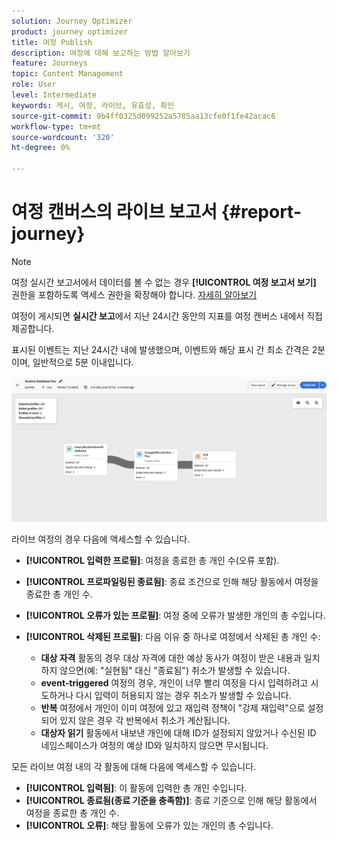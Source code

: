 ```yaml
---
solution: Journey Optimizer
product: journey optimizer
title: 여정 Publish
description: 여정에 대해 보고하는 방법 알아보기
feature: Journeys
topic: Content Management
role: User
level: Intermediate
keywords: 게시, 여정, 라이브, 유효성, 확인
source-git-commit: 9b4ff0325d099252a5785aa13cfe0f1fe42acac6
workflow-type: tm+mt
source-wordcount: '320'
ht-degree: 0%

---
```


# 여정 캔버스의 라이브 보고서 {#report-journey}

>[!NOTE]
>
>여정 실시간 보고서에서 데이터를 볼 수 없는 경우 **[!UICONTROL 여정 보고서 보기]** 권한을 포함하도록 액세스 권한을 확장해야 합니다. [자세히 알아보기](../administration/permissions.md)

여정이 게시되면 **실시간 보고**&#x200B;에서 지난 24시간 동안의 지표를 여정 캔버스 내에서 직접 제공합니다.

표시된 이벤트는 지난 24시간 내에 발생했으며, 이벤트와 해당 표시 간 최소 간격은 2분이며, 일반적으로 5분 이내입니다.

![](assets/journey_live_report.png)

라이브 여정의 경우 다음에 액세스할 수 있습니다.

* **[!UICONTROL 입력한 프로필]**: 여정을 종료한 총 개인 수(오류 포함).
* **[!UICONTROL 프로파일링된 종료됨]**: 종료 조건으로 인해 해당 활동에서 여정을 종료한 총 개인 수.
* **[!UICONTROL 오류가 있는 프로필]**: 여정 중에 오류가 발생한 개인의 총 수입니다.
* **[!UICONTROL 삭제된 프로필]**: 다음 이유 중 하나로 여정에서 삭제된 총 개인 수:

   * **대상 자격** 활동의 경우 대상 자격에 대한 예상 동사가 여정이 받은 내용과 일치하지 않으면(예: &quot;실현됨&quot; 대신 &quot;종료됨&quot;) 취소가 발생할 수 있습니다.
   * **event-triggered** 여정의 경우, 개인이 너무 빨리 여정을 다시 입력하려고 시도하거나 다시 입력이 허용되지 않는 경우 취소가 발생할 수 있습니다.
   * **반복** 여정에서 개인이 이미 여정에 있고 재입력 정책이 &quot;강제 재입력&quot;으로 설정되어 있지 않은 경우 각 반복에서 취소가 계산됩니다.
   * **대상자 읽기** 활동에서 내보낸 개인에 대해 ID가 설정되지 않았거나 수신된 ID 네임스페이스가 여정의 예상 ID와 일치하지 않으면 무시됩니다.

모든 라이브 여정 내의 각 활동에 대해 다음에 액세스할 수 있습니다.

* **[!UICONTROL 입력됨]**: 이 활동에 입력한 총 개인 수입니다.
* **[!UICONTROL 종료됨(종료 기준을 충족함)]**: 종료 기준으로 인해 해당 활동에서 여정을 종료한 총 개인 수.
* **[!UICONTROL 오류]**: 해당 활동에 오류가 있는 개인의 총 수입니다.
